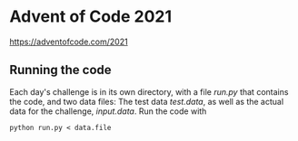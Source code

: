# Advent of Code 2021

https://adventofcode.com/2021


## Running the code
Each day's challenge is in its own directory, with a file *run.py* that contains the code, and two data files: The test data *test.data*, as well as the actual data for the challenge, *input.data*. Run the code with

```
python run.py < data.file
```